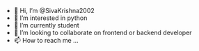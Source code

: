 - 👋 Hi, I’m @SivaKrishna2002
- 👀 I’m interested in python
- 🌱 I’m currently student
- 💞️ I’m looking to collaborate on frontend or backend developer
- 📫 How to reach me ...

<!---
SivaKrishna2002/SivaKrishna2002 is a ✨ special ✨ repository because its `README.md` (this file) appears on your GitHub profile.
You can click the Preview link to take a look at your changes.
--->
